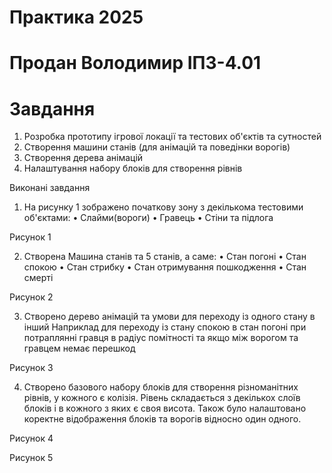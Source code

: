 # Практика 2025
# Продан Володимир IПЗ-4.01
# Завдання
1. Розробка прототипу ігрової локації та тестових об'єктів та сутностей
2. Створення машини станів (для анімацій та поведінки ворогів)
3. Створення дерева анімацій 
4. Налаштування набору блоків для створення рівнів

Виконані завдання
1. На рисунку 1 зображено початкову зону з декількома тестовими об'єктами:
•	Слайми(вороги)
•	Гравець
•	Стіни та підлога

Рисунок 1 

2. Створена Машина станів та 5 станів, а саме:
•	Стан погоні
•	Стан спокою
•	Стан стрибку
•	Стан отримування пошкодження
•	Стан смерті

Рисунок 2


3. Створено дерево анімацій та умови для переходу із одного стану в інший
Наприклад для переходу із стану спокою в стан погоні при потраплянні гравця в радіус помітності та якщо між ворогом та гравцем немає перешкод

Рисунок 3


4. Створено базового набору блоків для створення різноманітних рівнів, у кожного є колізія. Рівень складається з декількох слоїв блоків і в кожного з яких є своя висота.
Також було налаштовано коректне відображення блоків та ворогів відносно один одного.

Рисунок 4

Рисунок 5
